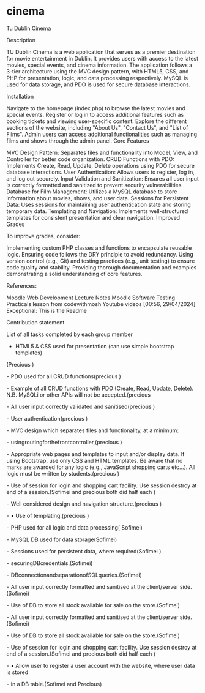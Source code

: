 # cinema

Tu Dublin Cinema

Description

TU Dublin Cinema is a web application that serves as a premier destination for movie entertainment in Dublin. It provides users with access to the latest movies, special events, and cinema information. The application follows a 3-tier architecture using the MVC design pattern, with HTML5, CSS, and PHP for presentation, logic, and data processing respectively. MySQL is used for data storage, and PDO is used for secure database interactions.

Installation

Navigate to the homepage (index.php) to browse the latest movies and special events. Register or log in to access additional features such as booking tickets and viewing user-specific content. Explore the different sections of the website, including "About Us", "Contact Us", and "List of Films". Admin users can access additional functionalities such as managing films and shows through the admin panel. Core Features

MVC Design Pattern: Separates files and functionality into Model, View, and Controller for better code organization. CRUD Functions with PDO: Implements Create, Read, Update, Delete operations using PDO for secure database interactions. User Authentication: Allows users to register, log in, and log out securely. Input Validation and Sanitization: Ensures all user input is correctly formatted and sanitized to prevent security vulnerabilities. Database for Film Management: Utilizes a MySQL database to store information about movies, shows, and user data. Sessions for Persistent Data: Uses sessions for maintaining user authentication state and storing temporary data. Templating and Navigation: Implements well-structured templates for consistent presentation and clear navigation. Improved Grades

To improve grades, consider:

Implementing custom PHP classes and functions to encapsulate reusable logic. Ensuring code follows the DRY principle to avoid redundancy. Using version control (e.g., Git) and testing practices (e.g., unit testing) to ensure code quality and stability. Providing thorough documentation and examples demonstrating a solid understanding of core features. 



References:

Moodle Web Development Lecture Notes
Moodle Software Testing Practicals 
lesson from codewithmosh
Youtube videos
[00:56, 29/04/2024] Exceptional: This is the Readme



Contribution statement


List of all tasks completed by each group member




- HTML5 & CSS used for presentation (can use simple bootstrap templates)

(Precious )

⁃ PDO used for all CRUD functions(precious )

⁃ Example of all CRUD functions with PDO (Create, Read, Update, Delete). N.B. MySQLi or other APIs will not be accepted.(precious

⁃ All user input correctly validated and sanitised(precious )

⁃ User authentication(precious )

⁃ MVC design which separates files and functionality, at a minimum:

⁃ usingroutingforthefrontcontroller,(precious )

⁃ Appropriate web pages and templates to input and/or display data. If using Bootstrap, use only CSS and HTML templates. Be aware that no marks are awarded for any logic (e.g., JavaScript shopping carts etc...). All logic must be written by students.(precious )

⁃ Use of session for login and shopping cart facility. Use session destroy at end of a session.(Sofimei and precious both did half each )

⁃ Well considered design and navigation structure.(precious )

⁃ • Use of templating.(precious )



⁃ PHP used for all logic and data processing( Sofimei)

⁃ MySQL DB used for data storage(Sofimei)

⁃ Sessions used for persistent data, where required(Sofimei )

⁃ securingDBcredentials,(Sofimei)

⁃ DBconnectionandseparationofSQLqueries.(Sofimei)

⁃ All user input correctly formatted and sanitised at the client/server side.(Sofimei)

⁃ Use of DB to store all stock available for sale on the store.(Sofimei)

⁃ All user input correctly formatted and sanitised at the client/server side.(Sofimei)

⁃ Use of DB to store all stock available for sale on the store.(Sofimei)


⁃ Use of session for login and shopping cart facility. Use session destroy at end of a session.(Sofimei and precious both did half each )


⁃ • Allow user to register a user account with the website, where user data is stored

⁃ in a DB table.(Sofimei and Precious)
